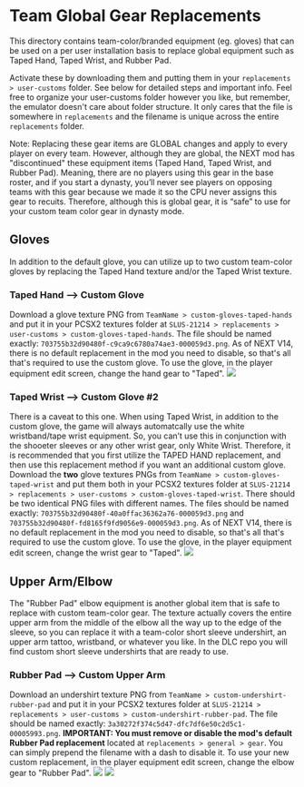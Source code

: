 # Team Global Gear Replacements
This directory contains team-color/branded equipment (eg. gloves) that can be used on a per user installation basis to replace global equipment such as Taped Hand, Taped Wrist, and Rubber Pad. 

Activate these by downloading them and putting them in your `replacements > user-customs` folder. See below for detailed steps and important info. Feel free to organize your user-customs folder however you like, but remember, the emulator doesn't care about folder structure. It only cares that the file is somewhere in `replacements` and the filename is unique across the entire `replacements` folder.

Note: Replacing these gear items are GLOBAL changes and apply to every player on every team. However, although they are global, the NEXT mod has "discontinued" these equipment items (Taped Hand, Taped Wrist, and Rubber Pad). Meaning, there are no players using this gear in the base roster, and if you start a dynasty, you’ll never see players on opposing teams with this gear because we made it so the CPU never assigns this gear to recuits. Therefore, although this is global gear, it is “safe” to use for your custom team color gear in dynasty mode. 

## Gloves
In addition to the default glove, you can utilize up to two custom team-color gloves by replacing the Taped Hand texture and/or the Taped Wrist texture.  

### Taped Hand –> Custom Glove
Download a glove texture PNG from `TeamName > custom-gloves-taped-hands` and put it in your PCSX2 textures folder at `SLUS-21214 > replacements > user-customs > custom-gloves-taped-hands`. The file should be named exactly: `703755b32d90480f-c9ca9c6780a74ae3-000059d3.png`. As of NEXT V14, there is no default replacement in the mod you need to disable, so that's all that's required to use the custom glove. To use the glove, in the player equipment edit screen, change the hand gear to "Taped". 
![](https://cdn.ncaamod.com/assets/images/next23v1-07.jpg)

### Taped Wrist –> Custom Glove #2
There is a caveat to this one. When using Taped Wrist, in addition to the custom glove, the game will always automatcally use the white wristband/tape wrist equipment. So, you can’t use this in conjunction with the shooeter sleeves or any other wrist gear, only White Wrist. Therefore, it is recommended that you first utilize the TAPED HAND replacement, and then use this replacement method if you want an additional custom glove.  Download the **two** glove textures PNGs from `TeamName > custom-gloves-taped-wrist` and put them both in your PCSX2 textures folder at `SLUS-21214 > replacements > user-customs > custom-gloves-taped-wrist`. There should be two identical PNG files with different names. The files should be named exactly: `703755b32d90480f-40a0ffac36362a76-000059d3.png` and `703755b32d90480f-fd8165f9fd9056e9-000059d3.png`. As of NEXT V14, there is no default replacement in the mod you need to disable, so that's all that's required to use the custom glove. To use the glove, in the player equipment edit screen, change the wrist gear to "Taped". 
![](https://cdn.ncaamod.com/assets/images/next23v1-09.jpg)

## Upper Arm/Elbow
The "Rubber Pad" elbow equipment is another global item that is safe to replace with custom team-color gear. The texture actually covers the entire upper arm from the middle of the elbow all the way up to the edge of the sleeve, so you can replace it with a team-color short sleeve undershirt, an upper arm tattoo, wristband, or whatever you like. In the DLC repo you will find custom short sleeve undershirts that are ready to use.

### Rubber Pad –> Custom Upper Arm
Download an undershirt texture PNG from `TeamName > custom-undershirt-rubber-pad` and put it in your PCSX2 textures folder at `SLUS-21214 > replacements > user-customs > custom-undershirt-rubber-pad`. The file should be named exactly: `3a30272f374c5d47-dfc7df6e50c2d5c1-00005993.png`. **IMPORTANT: You must remove or disable the mod's default Rubber Pad replacement** located at `replacements > general > gear`. You can simply prepend the filename with a dash to disable it. To use your new custom replacement, in the player equipment edit screen, change the elbow gear to "Rubber Pad". 
![](https://cdn.ncaamod.com/assets/images/next23v1-06.jpg)
![](https://cdn.ncaamod.com/assets/images/next23v1-08.jpg)

